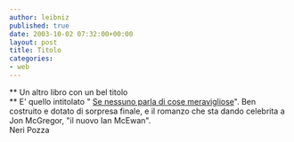 ```yaml
---
author: leibniz
published: true
date: 2003-10-02 07:32:00+00:00
layout: post
title: Titolo
categories:
- web
---
```


 **   Un altro libro con un bel titolo   
**   E' quello intitolato " [ Se nessuno parla di cose meravigliose](http://www.neripozza.it/schedelibri/2003/giugno/nessuno_parla.htm)". Ben costruito e dotato di sorpresa finale, e il romanzo che sta dando celebrita a Jon McGregor, "il nuovo Ian McEwan".   
  Neri Pozza
